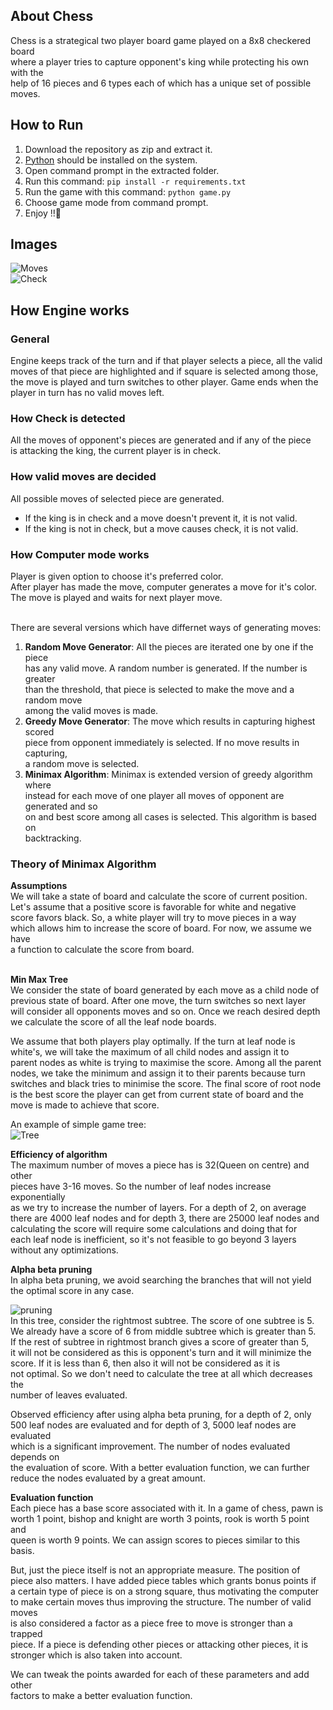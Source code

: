 


## About Chess    
Chess is a strategical two player board game played on a 8x8 checkered board     
where a player tries to capture opponent's king while protecting his own with the     
help of 16 pieces and 6 types each of which has a unique set of possible moves.    

## How to Run    
1. Download the repository as zip and extract it.    
2. [Python](https://www.python.org/) should be installed on the system.     
3. Open command prompt in the extracted folder.     
4. Run this command: `pip install -r requirements.txt`     
5. Run the game with this command: `python game.py`     
6. Choose game mode from command prompt.     
6. Enjoy !!🙂     

## Images    
![Moves](rmImages/moves.png)     
![Check](rmImages/check.png)    

## How Engine works    

### General     
Engine keeps track of the turn and if that player selects a piece, all the valid     
moves of that piece are highlighted and if square is selected among those,     
the move is played and turn switches to other player. Game ends when the     
player in turn has no valid moves left.    

### How Check is detected    
All the moves of opponent's pieces are generated and if any of the piece     
is attacking the king, the current player is in check.    

### How valid moves are decided
All possible moves of selected piece are generated.     
- If the king is in check and a move doesn't prevent it, it is not valid.     
- If the king is not in check, but a move causes check, it is not valid.     

### How Computer mode works    
Player is given option to choose it's preferred color.    
After player has made the move, computer generates a move for it's color.     
The move is played and waits for next player move.    
<br/>

There are several versions which have differnet ways of generating moves:    
1. **Random Move Generator**: All the pieces are iterated one by one if the piece    
has any valid move. A random number is generated. If the number is greater    
than the threshold, that piece is selected to make the move and a random move    
among the valid moves is made.    
2. **Greedy Move Generator**: The move which results in capturing highest scored     
piece from opponent immediately is selected. If no move results in capturing,     
a random move is selected.     
3. **Minimax Algorithm**: Minimax is extended version of greedy algorithm where    
instead for each move of one player all moves of opponent are generated and so     
on and best score among all cases is selected. This algorithm is based on    
backtracking.    

### Theory of Minimax Algorithm    
**Assumptions**     
We will take a state of board and calculate the score of current position.    
Let's assume that a positive score is favorable for white and negative    
score favors black. So, a white player will try to move pieces in a way    
which allows him to increase the score of board. For now, we assume we have    
a function to calculate the score from board.    
<br/>

**Min Max Tree**    
We consider the state of board generated by each move as a child node of    
previous state of board. After one move, the turn switches so next layer    
will consider all opponents moves and so on. Once we reach desired depth    
we calculate the score of all the leaf node boards.    

We assume that both players play optimally. If the turn at leaf node is    
white's, we will take the maximum of all child nodes and assign it to    
parent nodes as white is trying to maximise the score. Among all the parent    
nodes, we take the minimum and assign it to their parents because turn    
switches and black tries to minimise the score. The final score of root node    
is the best score the player can get from current state of board and the    
move is made to achieve that score.    

An example of simple game tree:    
![Tree](rmImages/tree.png)     

**Efficiency of algorithm**    
The maximum number of moves a piece has is 32(Queen on centre) and other    
pieces have 3-16 moves. So the number of leaf nodes increase exponentially    
as we try to increase the number of layers. For a depth of 2, on average    
there are 4000 leaf nodes and for depth 3, there are 25000 leaf nodes and    
calculating the score will require some calculations and doing that for    
each leaf node is inefficient, so it's not feasible to go beyond 3 layers    
without any optimizations.    

**Alpha beta pruning**    
In alpha beta pruning, we avoid searching the branches that will not yield    
the optimal score in any case.    

![pruning](rmImages/abprune.png)     
In this tree, consider the rightmost subtree. The score of one subtree is 5.    
We already have a score of 6 from middle subtree which is greater than 5.    
If the rest of subtree in rightmost branch gives a score of greater than 5,    
it will not be considered as this is opponent's turn and it will minimize the    
score. If it is less than 6, then also it will not be considered as it is    
not optimal. So we don't need to calculate the tree at all which decreases the    
number of leaves evaluated.      

Observed efficiency after using alpha beta pruning, for a depth of 2, only    
500 leaf nodes are evaluated and for depth of 3, 5000 leaf nodes are evaluated    
which is a significant improvement. The number of nodes evaluated depends on    
the evaluation of score. With a better evaluation function, we can further     
reduce the nodes evaluated by a great amount.    

**Evaluation function**    
Each piece has a base score associated with it. In a game of chess, pawn is    
worth 1 point, bishop and knight are worth 3 points, rook is worth 5 point and    
queen is worth 9 points. We can assign scores to pieces similar to this basis.    

But, just the piece itself is not an appropriate measure. The position of    
piece also matters. I have added piece tables which grants bonus points if    
a certain type of piece is on a strong square, thus motivating the computer     
to make certain moves thus improving the structure. The number of valid moves    
is also considered a factor as a piece free to move is stronger than a trapped    
piece. If a piece is defending other pieces or attacking other pieces, it is    
stronger which is also taken into account.    

We can tweak the points awarded for each of these parameters and add other     
factors to make a better evaluation function.    
